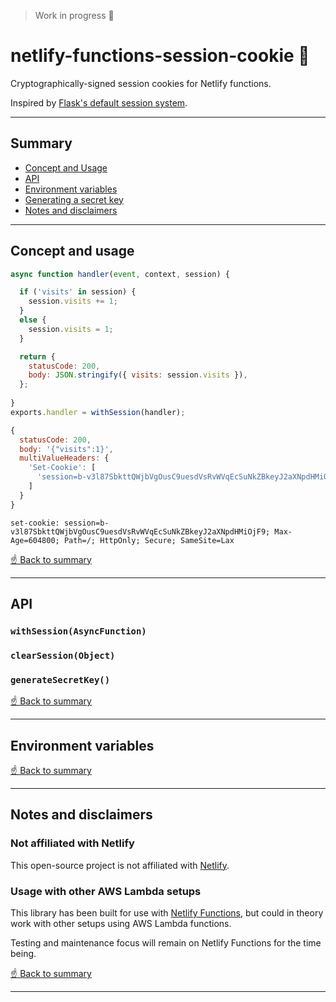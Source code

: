 > Work in progress 🚧

# netlify-functions-session-cookie 🍪
Cryptographically-signed session cookies for Netlify functions.

Inspired by [Flask's default session system](https://flask.palletsprojects.com/en/2.0.x/quickstart/#sessions). 

---

## Summary 
- [Concept and Usage](#concept-and-usage)
- [API](#api)
- [Environment variables](#environment-variables)
- [Generating a secret key](#generating-a-secret-key)
- [Notes and disclaimers](#notes-and-disclaimers)

---

## Concept and usage

```javascript
async function handler(event, context, session) {

  if ('visits' in session) {
    session.visits += 1;
  }
  else {
    session.visits = 1;
  }

  return {
    statusCode: 200,
    body: JSON.stringify({ visits: session.visits }),
  };
  
}
exports.handler = withSession(handler);
```


```javascript
{
  statusCode: 200,
  body: '{"visits":1}',
  multiValueHeaders: {
    'Set-Cookie': [
      'session=b-v3l87SbkttQWjbVgOusC9uesdVsRvWVqEcSuNkZBkeyJ2aXNpdHMiOjF9; Max-Age=604800; Path=/; HttpOnly; Secure; SameSite=Lax'
    ]
  }
}
```

```
set-cookie: session=b-v3l87SbkttQWjbVgOusC9uesdVsRvWVqEcSuNkZBkeyJ2aXNpdHMiOjF9; Max-Age=604800; Path=/; HttpOnly; Secure; SameSite=Lax
```

[☝️ Back to summary](#summary)

---

## API

### `withSession(AsyncFunction)`

### `clearSession(Object)`

### `generateSecretKey()`

[☝️ Back to summary](#summary)

---

## Environment variables

[☝️ Back to summary](#summary)

---

## Notes and disclaimers

### Not affiliated with Netlify
This open-source project is not affiliated with [Netlify](https://www.netlify.com/).

### Usage with other AWS Lambda setups
This library has been built for use with [Netlify Functions](https://docs.netlify.com/functions/build-with-javascript/), but could in theory work with other setups using AWS Lambda functions. 

Testing and maintenance focus will remain on Netlify Functions for the time being.

[☝️ Back to summary](#summary)

---